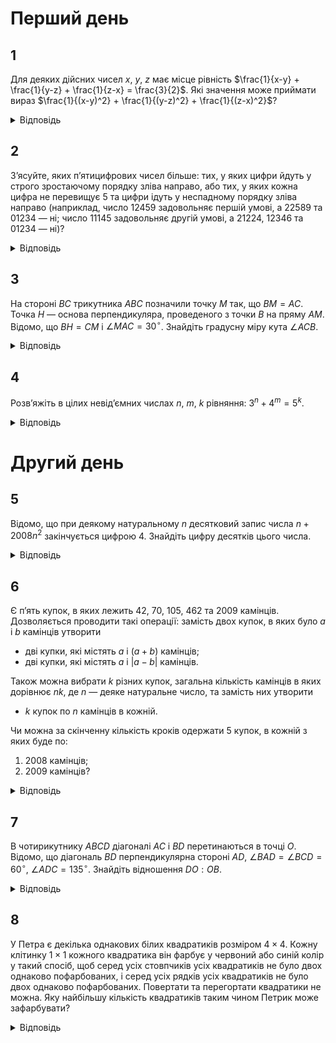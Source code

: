 # Перший день
## 1
Для деяких дійсних чисел $x$, $y$, $z$ має місце рівність $\frac{1}{x-y} + \frac{1}{y-z} + \frac{1}{z-x} = \frac{3}{2}$. Які значення може приймати вираз $\frac{1}{(x-y)^2} + \frac{1}{(y-z)^2} + \frac{1}{(z-x)^2}$?
<details><summary>Відповідь</summary>

$\frac{4}{9}$
<details><summary>Розв’язання</summary>

Нехай $B = \frac{1}{x-y} + \frac{1}{y-z} + \frac{1}{z-x} = \frac{3}{2}$ і $A = \left(\frac{1}{x-y}\right)^2 + \left(\frac{1}{y-z}\right)^2 + \left(\frac{1}{z-x}\right)^2$, тоді $B^2 = \frac{9}{4} = A + 2\left(\frac{1}{(x-y)(y-z)} + \frac{1}{(y-z)(z-x)} + \frac{1}{(z-x)(x-y)}\right)$. Зробимо перетворення другого доданку останнього виразу:  
$\frac{1}{(x-y)(y-z)} + \frac{1}{(y-z)(z-x)} + \frac{1}{(z-x)(x-y)} = \frac{z-x+y-z+x-y}{(x-y)(y-z)(z-x)} = 0$, тому  $A = \frac{4}{9}$.

Хоч цього не вимагає умова, але треба переконатись, що такі числа $x$, $y$, $z$ , що задовольняють задану умову існують. Покладемо $x = 2$, $y =1$, $z =0$, тоді $(x − y) =1$, $(y − z) =1$, $(z − x) = −2$, $B = 1 + 1 − \frac{1}{2} = \frac{3}{2}$ і $A = 1 + 1 + \frac{1}{4} = \frac{9}{4}$.  
</details></details>

## 2
З’ясуйте, яких п’ятицифрових чисел більше: тих, у яких цифри йдуть у строго зростаючому порядку зліва направо, або тих, у яких кожна цифра не перевищує 5 та цифри ідуть у неспадному порядку зліва направо (наприклад, число 12459 задовольняє першій умові, а 22589 та 01234 — ні; число 11145 задовольняє другій умові, а 21224, 12346 та 01234 — ні)?
<details><summary>Відповідь</summary>
Чисел однакова кількість.
<details><summary>Розв’язання</summary>

Покажемо, що таких чисел однакова кількість, для цього кожному числу одного набору поставимо у відповідність єдине число з другого. Достатньо числу $\overline{abcde}$ першого набору поставити у відповідність число $\overline{a(b-1)(c-2)(d-3)(e-4)}$. Це показує, що кількість чисел в наборах однакова.
</details></details>

## 3
На стороні $BC$ трикутника $ABC$ позначили точку $M$ так, що $BM = AC$. Точка $H$ — основа перпендикуляра, проведеного з точки $B$ на пряму $AM$. Відомо, що $BH = CM$ і $\angle MAC = 30^\circ$. Знайдіть градусну міру кута $\angle ACB$.
<details><summary>Відповідь</summary>

$15^\circ$ або $105^\circ$
<details><summary>Розв’язання</summary>

Нехай $AC = BM = b$, $BH = MC = h$. Легко показати, що точка $H$ не може належати відрізку $AM$. Розглянемо два випадки. 

1. Точка $H$ належить променю $MA$. Проведемо перпендикуляр $LC \perp AM$, точка $L$ лежить на прямій $AM$. З прямокутного $\triangle ALC$ з кутом $30^\circ$, $LC= = \frac{1}{2}b$. Зрозуміло, що $\angle MCL = \angle MBH \implies \cos \angle MCL = \frac{LC}{MC} = \frac{b}{2h}$, $\cos \angle MBH = \frac{BH}{BM} = \frac{b}{b} \implies \frac{b}{2h} = \frac{b}{b}$ і $b^2=2h^2$, тому $\cos \angle MCL = \frac{b}{2h} = \frac{1}{\sqrt{2}}$ , звідки $\angle MCL = 45^\circ$, оскільки $\angle LCA = 60^\circ$, то $\angle ACB = 15^\circ$. 
2. Нехай точка $H$ належить променю $AM$. Проведемо перпендикуляр $LC \perp AM$, точка $L$ лежить на прямій $AM$. Тоді повністю аналогічно попередньому розв’язанню одержимо, що $\angle MCL = 45^\circ$, оскільки $\angle LCA = 60^\circ$, то $\angle ACB = 105^\circ$.
</details></details>

## 4
Розв’яжіть в цілих невід’ємних числах $n$, $m$, $k$ рівняння: $3^n + 4^m = 5^k$.
<details><summary>Відповідь</summary>

$(2, 2, 2)$, $(0, 1, 1)$
<details><summary>Розв’язання</summary>

Нехай $n \geq 1$, $m \geq 1$.

Спочатку розглянемо рівняння за модулем 3: $4^m \equiv 1 \pmod{3}$, отже при $n \geq 1$, $3^n + 4^m \equiv 1 \pmod{3}$, тому повинно бути $5^k \equiv 1 \pmod{3} \implies k = 2k_1$.

Розглянемо тепер рівняння за модулем 4: $5^k \equiv 1 \pmod{4} \implies (5^k - 4^m) \equiv 1 \pmod{4}$, тому повинно бути $3^n \equiv 1 \pmod{4} \implies n = 2n_1$.

Таким чином ми маємо таке рівняння: $3^{2n_1} + 4^m = 5^{2k_1} \implies 3^{2n_1} = (5^{k_1} - 2^m)(5^{k_1} + 2^m)$, звідки випливає, що $\begin{cases} 5^{k_1} - 2^m=3^p \\ 5^{k_1} + 3^s \end{cases}$, $0 \leq p < s$, $p+s=2n_1$. Додамо одержані два рівняння: $2 \times 5^{k_1} = 3^p(1+3^{s-p})$, тому $p = 0$, отже $2n_1 = s$ і система набуває такого вигляду $\begin{cases} 5^{k_1} -2^m = 1 \\ 5^{k_1} +2^m = 3^{2n_1} \end{cases}$. Віднімемо ці рівняння: $2^{m+1} = 3^{2n_1} - 1 = (3^{n_1} - 1)(3^{n_1} + 1) \implies \begin{cases} 3^{n_1} - 1 = 2^q \\ 3^{n_1} + 1 = 2^t \end{cases}$, де $0 \leq q < t$, $q+t = 2n_1$. Оскільки $(3^{n_1} - 1, 3^{n_1} + 1) = 2$, то $q \leq 1$, звідки очевидно, що $q = 1$ і $3^{n_1} - 1 = 2 \implies n_1 = 1$, і попередня система набуває такого вигляду $\begin{cases} 5^{k_1}  -2^m =1 \\ 5^{k^1} + 2^m = 9 \end{cases}$. Оскільки $k_1$ і $m$ — цілі невід’ємні, то простий перебір для другого рівняння системи дає рівно два можливих розв’язки: $k_1 = 0, m = 3$ або $k_1 = 1, m = 2$, з урахування першого рівняння залишається єдиний можливий розв’язок: $k_1 = 1, m = 2$. З нього легко знаходимо шуканий розв’язок: $(n, m, k) = (2n_1, m, k_1) = (2, 2, 2)$.

Залишається розглянути випадки, що оговорені на початку розв’язку.
- $m = 0 \implies 3^n + 1 = 5^k$, що суперечить міркуванням парності при натуральних $n$, $k$, при нулях — простий перебір показує відсутність розв’язків.
- $n = 0 \implies 1 + 4^m = 5^k$. Розглянемо ці рівняння за модулем 3: $1 + 4^m \equiv 2 \pmod{3}$, тому $5^k \equiv 2 \pmod{3} \implies k = 2k_2 + 1$. Далі розглянемо це рівняння за модулем ##  При $m \geq 2$, $1 + 4^m \equiv 1 \pmod{8}$, а $5^{2k_2+1} =5\cdot 5^{k_2} \equiv 5 \pmod{8}$, і одержана суперечність показує, що $m \leq 1$. Оскільки випадок $m = 0$ розглянутий вище, то залишається перевірити $m = 1$, звідки одержимо таке рівняння: $1 + 4 = 5 \implies$ маємо ще один розв’язок $(n, m, k) = (0, 1, 1)$.
</details></details>

# Другий день
## 5
Відомо, що при деякому натуральному $n$ десятковий запис числа $n + 2008n^2$ закінчується цифрою 4. Знайдіть цифру десятків цього числа.
<details><summary>Відповідь</summary>
8
<details><summary>Розв’язання</summary>

Зрозуміло, що на відповідь не впливає число $2000n$, тому шукані цифри у чисел $A = n^2 + 2008n^2$ та $B = n^2 + 8n^2$ співпадають. Оскільки число $(B +16)$, з одного боку дорівнює $(n + 4)^2$, тобто є квадратом натурального числа, а з іншого закінчується на 0, то це число повинно закінчуватись на 00. Таким чином $B = \overline{X00} − 16 = \overline{Y84}$, де $X$, $Y$ деякі натуральні числа. Тому останні дві цифри числа це — 84.
</details></details>

## 6
Є п’ять купок, в яких лежить 42, 70, 105, 462 та 2009 камінців. Дозволяється проводити такі операції: замість двох купок, в яких було $a$ і $b$ камінців утворити
- дві купки, які містять $a$ і $(a + b)$ камінців;
- дві купки, які містять $a$ і $| a − b |$ камінців.

Також можна вибрати $k$ різних купок, загальна кількість камінців в яких дорівнює $nk$, де $n$ — деяке натуральне число, та замість них утворити
- $k$ купок по $n$ камінців в кожній.

Чи можна за скінченну кількість кроків одержати 5 купок, в кожній з яких буде по:
1. 2008 камінців;
2. 2009 камінців?
<details><summary>Відповідь</summary>

1. не можна;
2. можна.
<details><summary>Розв’язання</summary>

1. Легко побачити, що НСД усіх чисел 42, 70, 105, 462 та 2009 — це число 7. Будь-яка з наведених операцій залишає умову кратності НСД кількості камінців у купках на 7. Тому відповідь на запитання пункту негативна, оскільки НСД дорівнює 2008 і не ділиться на 7.
2. Відповідь на запитання цього пункту позитивна, наведемо одну із схем одержання потрібного набору. $(42, 70, 105, 462, 2009) \to (42, 35, 105, 462, 2009) \to (7, 35, 105, 462, 2009)$. Далі ми для купки з 7 камінців застосовуємо операцію збільшення іншої купки на 7 камінців: $\to (7, 35 + 7 \times 1061, 105, 462, 2009)$. Після цього для одержаних 5 купок, які в сумі містять 10045 камінців ми застосуємо операцію поділення на рівні купки, і одержимо потрібне.
</details></details>

## 7
В чотирикутнику $ABCD$ діагоналі $AC$ і $BD$ перетинаються в точці $O$. Відомо, що діагональ $BD$ перпендикулярна стороні $AD$, $\angle BAD = \angle BCD = 60^\circ$, $\angle ADC = 135^\circ$. Знайдіть відношення $DO:OB$.
<details><summary>Відповідь</summary>

$\frac{1}{2}$
<details><summary>Розв’язання</summary>

З умов задачі легко знайти такі кути: $\angle ABD = 30^\circ$, $\angle BDC = 45^\circ$, $\angle DBC = 75^\circ$. Проведемо промені $AD$ та $AB$. Тоді $\angle EDC = 45^\circ$, $\angle FBC = 75^\circ$, тому $BC$ — бісектриса $\angle DBF$, а $DC$ — бісектриса $\angle BDE$, звідки $AC$ — бісектриса $\angle BAD$, що легко доводиться з ГМТ бісектриси. Отже $\angle BAO = 30^\circ$ і $\triangle AOB$ — рівнобедрений, тому $AO = BO$, а $DO = \frac{1}{2} AO$ з прямокутного трикутника $\triangle ADO$ з кутом $30^\circ$. Звідки знаходимо $\frac{DO}{OB} = \frac{1}{2}$.
</details></details>

## 8
У Петра є декілька однакових білих квадратиків розміром $4 \times 4$. Кожну клітинку $1 \times 1$ кожного квадратика він фарбує у червоний або синій колір у такий спосіб, щоб серед усіх стовпчиків усіх квадратиків не було двох однаково пофарбованих, і серед усіх рядків усіх квадратиків не було двох однаково пофарбованих. Повертати та перегортати квадратики не можна. Яку найбільшу кількість квадратиків таким чином Петрик може зафарбувати?
<details><summary>Відповідь</summary>
4
<details><summary>Розв’язання</summary>

Усього є $2^{16} = 4!$ різним чином пофарбованих стовпчиків. Але кожний квадрат містить рівно 4 стовпчики, тому усього різних квадратів не може бути більшим за $\frac{2^4}{4} = 4$. Доведемо, що рівно таку кількість ми можемо зафарбувати. В таблиці наведено відповідний приклад. Досить перевірити виконання умови лише для стовпчиків, а для рядків все витікає з симетрії відносно діагоналі.
|||||
| - | - | - | - |
| 0001 | 1110 | 0110 | 1001| 
| 0010 | 1101 | 0011 | 1100| 
| 0100 | 1011 | 0101 | 1010| 
| 1000 | 0111 | 0000 | 1111| 
</details></details>
